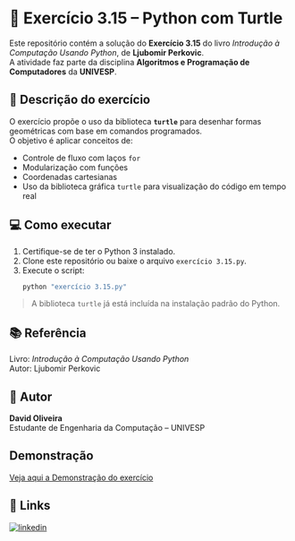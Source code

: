 
# 🐢 Exercício 3.15 – Python com Turtle

Este repositório contém a solução do **Exercício 3.15** do livro *Introdução à Computação Usando Python*, de **Ljubomir Perkovic**.  
A atividade faz parte da disciplina **Algoritmos e Programação de Computadores** da **UNIVESP**.

## 📌 Descrição do exercício

O exercício propõe o uso da biblioteca **`turtle`** para desenhar formas geométricas com base em comandos programados.  
O objetivo é aplicar conceitos de:

- Controle de fluxo com laços `for`
- Modularização com funções
- Coordenadas cartesianas
- Uso da biblioteca gráfica `turtle` para visualização do código em tempo real

## 💻 Como executar

1. Certifique-se de ter o Python 3 instalado.
2. Clone este repositório ou baixe o arquivo `exercício 3.15.py`.
3. Execute o script:
   ```bash
   python "exercício 3.15.py"
   ```

> A biblioteca `turtle` já está incluída na instalação padrão do Python.

## 📚 Referência

Livro: *Introdução à Computação Usando Python*  
Autor: Ljubomir Perkovic

## 👤 Autor

**David Oliveira**  
Estudante de Engenharia da Computação – UNIVESP

## Demonstração

[Veja aqui a Demonstração do exercício](https://media3.giphy.com/media/v1.Y2lkPTc5MGI3NjExdGdxNnduMGhseW12eTVndzJtbGk4NnFldzhicmkzaHZlcDExd3NzOSZlcD12MV9pbnRlcm5hbF9naWZfYnlfaWQmY3Q9Zw/OCwCbtvioak6MBdL5V/giphy.gif)

## 🔗 Links 
[![linkedin](https://img.shields.io/badge/linkedin-0A66C2?style=for-the-badge&logo=linkedin&logoColor=white)](https://www.linkedin.com/in/david-oliveira-5a9a90259/)